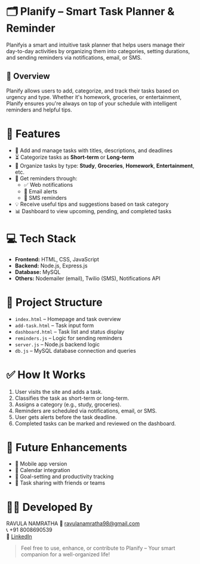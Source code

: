 # 🗂️ Planify – Smart Task Planner & Reminder
Planifyis a smart and intuitive task planner that helps users manage their day-to-day activities by organizing them into categories, setting durations, and sending reminders via notifications, email, or SMS.

## 📌 Overview

Planify allows users to add, categorize, and track their tasks based on urgency and type. Whether it's homework, groceries, or entertainment, Planify ensures you're always on top of your schedule with intelligent reminders and helpful tips.

# 🧰 Features
- 📝 Add and manage tasks with titles, descriptions, and deadlines
- ⏳ Categorize tasks as **Short-term** or **Long-term**
- 📂 Organize tasks by type: **Study**, **Groceries**, **Homework**, **Entertainment**, etc.
- 🔔 Get reminders through:
  - ✅ Web notifications
  - 📧 Email alerts
  - 📱 SMS reminders
- 💡 Receive useful tips and suggestions based on task category
- 📊 Dashboard to view upcoming, pending, and completed tasks

# 💻 Tech Stack

- **Frontend:** HTML, CSS, JavaScript  
- **Backend:** Node.js, Express.js  
- **Database:** MySQL  
- **Others:** Nodemailer (email), Twilio (SMS), Notifications API

# 📁 Project Structure

- `index.html` – Homepage and task overview  
- `add-task.html` – Task input form  
- `dashboard.html` – Task list and status display  
- `reminders.js` – Logic for sending reminders  
- `server.js` – Node.js backend logic  
- `db.js` – MySQL database connection and queries

# ✅ How It Works

1. User visits the site and adds a task.
2. Classifies the task as short-term or long-term.
3. Assigns a category (e.g., study, groceries).
4. Reminders are scheduled via notifications, email, or SMS.
5. User gets alerts before the task deadline.
6. Completed tasks can be marked and reviewed on the dashboard.

# 🔮 Future Enhancements

- 📱 Mobile app version
- 📆 Calendar integration
- 🎯 Goal-setting and productivity tracking
- 🔄 Task sharing with friends or teams

# 👩‍💻 Developed By
RAVULA NAMRATHA
📧 ravulanamratha98@gmail.com  
📞 +91 8008690539  
🔗 [LinkedIn](https://www.linkedin.com/in/namratha-ravula)

> Feel free to use, enhance, or contribute to Planify – Your smart companion for a well-organized life!
